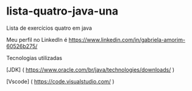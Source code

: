 # lista-quatro-java-una
Lista de exercícios quatro em java

Meu perfil no LinkedIn é https://www.linkedin.com/in/gabriela-amorim-60526b275/

Tecnologias utilizadas

[JDK] ( https://www.oracle.com/br/java/technologies/downloads/ )

[Vscode] ( https://code.visualstudio.com/ )
